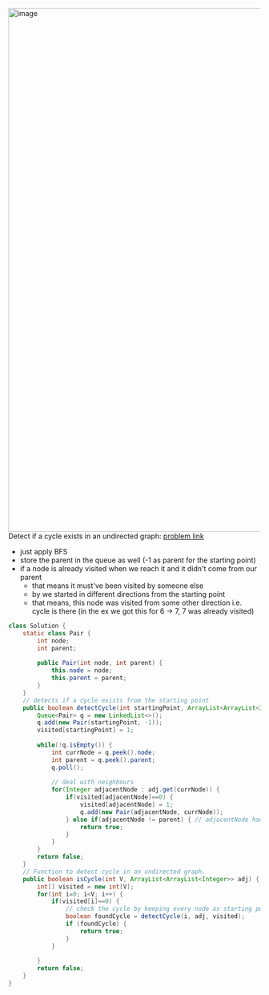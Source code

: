 <img width="1046" alt="image" src="https://github.com/CodeAdda-ds/dsAlgoProblems/assets/47095559/c836f0a4-e22b-470a-93c0-a3ca0e1ff7db">Detect if a cycle exists in an undirected graph: [problem link](https://www.youtube.com/redirect?event=video_description&redir_token=QUFFLUhqblNkZlBUVi1HMWtIMUtLejJkdUV5SENqTzZ5QXxBQ3Jtc0tsLVI2VUk3TE13d1RfUzhHZW9UejZzNkp2SHRUT2VxUjR1QkFrWlhYZTkwOWdiSlpOOGJqLVN4STZtb0g0ZUV0TFByMm5EemhOcFZURW1UWVdkM05Mb2dFRi02OUl2TlhZcXh2dkNFZk5NOTE0aTJyZw&q=https%3A%2F%2Fbit.ly%2F3cZMJXp&v=BPlrALf1LDU)
- just apply BFS
- store the parent in the queue as well (-1 as parent for the starting point)
- if a node is already visited when we reach it and it didn't come from our parent
   - that means it must've been visited by someone else
   - by we started in different directions from the starting point
   - that means, this node was visited from some other direction i.e. cycle is there (in the ex we got this for 6 -> 7, 7 was already visited)


```java
class Solution {
    static class Pair {
        int node;
        int parent;
        
        public Pair(int node, int parent) {
            this.node = node;
            this.parent = parent;
        }
    }
    // detects if a cycle exists from the starting point
    public boolean detectCycle(int startingPoint, ArrayList<ArrayList<Integer>> adj, int[] visited) {
        Queue<Pair> q = new LinkedList<>();
        q.add(new Pair(startingPoint, -1));
        visited[startingPoint] = 1;
        
        while(!q.isEmpty()) {
            int currNode = q.peek().node;
            int parent = q.peek().parent;
            q.poll();
            
            // deal with neighbours
            for(Integer adjacentNode : adj.get(currNode)) {
                if(visited[adjacentNode]==0) {
                    visited[adjacentNode] = 1;
                    q.add(new Pair(adjacentNode, currNode));
                } else if(adjacentNode != parent) { // adjacentNode had been reached through some other path
                    return true;
                }
            }
        }
        return false;
    }
    // Function to detect cycle in an undirected graph.
    public boolean isCycle(int V, ArrayList<ArrayList<Integer>> adj) {
        int[] visited = new int[V];
        for(int i=0; i<V; i++) {
            if(visited[i]==0) {
                // check the cycle by keeping every node as starting point
                boolean foundCycle = detectCycle(i, adj, visited);
                if (foundCycle) {
                    return true;
                }
            }
            
        }
        return false;
    }
}
```
